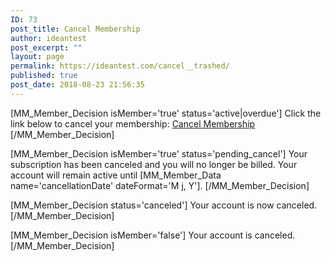 ```yaml
---
ID: 73
post_title: Cancel Membership
author: ideantest
post_excerpt: ""
layout: page
permalink: https://ideantest.com/cancel__trashed/
published: true
post_date: 2018-08-23 21:56:35
---
```

[MM_Member_Decision isMember='true' status='active|overdue']
Click the link below to cancel your membership:
<a href="[MM_Member_Link type='cancelMembership']">Cancel Membership</a>
[/MM_Member_Decision]

[MM_Member_Decision isMember='true' status='pending_cancel']
Your subscription has been canceled and you will no longer be billed.
Your account will remain active until [MM_Member_Data name='cancellationDate' dateFormat='M j, Y'].
[/MM_Member_Decision]

[MM_Member_Decision status='canceled']
Your account is now canceled.
[/MM_Member_Decision]

[MM_Member_Decision isMember='false']
Your account is canceled.
[/MM_Member_Decision]